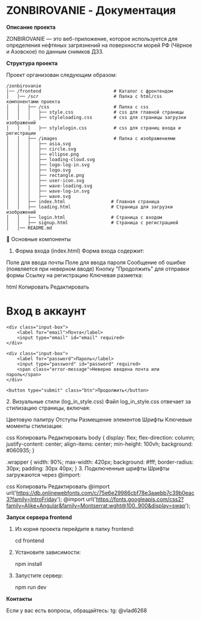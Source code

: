 # ZONBIROVANIE - Документация

**Описание проекта**

ZONBIROVANIE — это веб-приложение, которое используется для определения нефтяных загрязнений на поверхности морей РФ (Чёрное и Азовское) по данным снимков ДЗЗ.

**Структура проекта**

Проект организован следующим образом:
```
/zonbirovanie
│── /frontend                           # Каталог с фронтендом
│   │── /scr                            # Папка с html/css компонентами проекта
│   │   ├── /css                        # Папка с css
│   │   │   ├── style.css               # css для главной страницы
│   │   │   ├── styleloading.css        # css для страницы загрузки изображений
│   │   │   ├── stylelogin.css          # css для страниц входа и регистрации
│   │   ├── /images                     # Папка с изображениями
│   │   │   ├── asia.svg                
│   │   │   ├── circle.svg           
│   │   │   ├── ellipse.png    
│   │   │   ├── loading-cloud.svg                
│   │   │   ├── logo-log-in.svg
│   │   │   ├── logo.svg
│   │   │   ├── rectangle.png
│   │   │   ├── user-icon.svg
│   │   │   ├── wave-loading.svg
│   │   │   ├── wave-log-in.svg
│   │   │   ├── wave.svg
│   │   ├── index.html                 # Главная страница
│   │   ├── loading.html               # Страница для загрузки изображений
│   │   ├── login.html                 # Страница с входом
│   │   ├── signup.html                # Страница с регистрацией
│   │── README.md
```
🎨 Основные компоненты
1. Форма входа (index.html)
Форма входа содержит:

Поле для ввода почты
Поле для ввода пароля
Сообщение об ошибке (появляется при неверном вводе)
Кнопку "Продолжить" для отправки формы
Ссылку на регистрацию
Ключевая разметка:

html
Копировать
Редактировать
<form action="">
    <h1>Вход в аккаунт</h1>
    <div class="divider"></div>

    <div class="input-box">
        <label for="email">Почта</label>
        <input type="email" id="email" required>
    </div>

    <div class="input-box">
        <label for="password">Пароль</label>
        <input type="password" id="password" required>
        <span class="error-message">Неверно введена почта или пароль</span>
    </div>

    <button type="submit" class="btn">Продолжить</button>
</form>
2. Визуальные стили (log_in_style.css)
Файл log_in_style.css отвечает за стилизацию страницы, включая:

Цветовую палитру
Отступы
Размещение элементов
Шрифты
Ключевые моменты стилизации:

css
Копировать
Редактировать
body {
    display: flex;
    flex-direction: column;
    justify-content: center;
    align-items: center;
    min-height: 100vh;
    background: #060935;
}

.wrapper {
    width: 90%;
    max-width: 420px;
    background: #fff;
    border-radius: 30px;
    padding: 30px 40px;
}
3. Подключенные шрифты
Шрифты загружаются через @import:

css
Копировать
Редактировать
@import url('https://db.onlinewebfonts.com/c/75e6e29986cbf78e3aaebb7c39b0eac3?family=IntroFriday');
@import url('https://fonts.googleapis.com/css2?family=Alike+Angular&family=Montserrat:wght@100..900&display=swap');

**Запуск сервера frontend**

1. Из корня проекта перейдите в папку frontend:

    cd frontend

2. Установите зависимости:

    npm install

3. Запустите сервер:

    npm run dev

**Контакты**

Если у вас есть вопросы, обращайтесь:
tg: @vlad6268